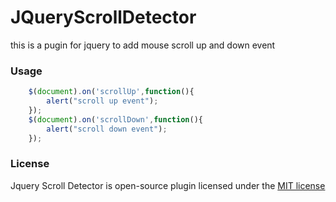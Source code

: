 # JQueryScrollDetector
this is a pugin for jquery to add mouse scroll up and down event 

### Usage
```javascript
	$(document).on('scrollUp',function(){
        alert("scroll up event");
    });
	$(document).on('scrollDown',function(){
        alert("scroll down event");
    });
```

### License

Jquery Scroll Detector is open-source plugin licensed under the [MIT license](http://opensource.org/licenses/MIT)
